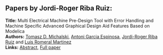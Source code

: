 <h2>Papers by Jordi-Roger Riba Ruiz:</h2>
<p>
<b>Title:</b> Multi Electrical Machine Pre-Design Tool with Error Handling and Machine Specific Advanced Graphical Design Aid Features Based on Modelica<br />
<b>Authors:</b> <a href="../authors/author_196.html">Tomasz D. Michalski</a>, <a href="../authors/author_99.html">Antoni Garcia Espinosa</a>, <a href="../authors/author_254.html">Jordi-Roger Riba Ruiz</a> and <a href="../authors/author_260.html">Luis Romeral Martinez</a><br />
<b>Links:</b> <a href="../abstracts/abstract_54.pdf">Abstract</a>, <a href="../submissions/ecp15118501_MichalskiGarciaespinosaRibaruizRomeralmartinez.pdf">Full paper</a>
</p>